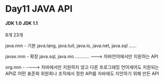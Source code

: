 # Day11  JAVA API

#### JDK 1.0    JDK 1.1

8개          23개

java.nnn    -  기본
             java.lang,     java.tuil,     java.io,     java.net,       java.sql ......

javax.nnn  -  확장
            java.sql, java.nio ...........
			---> 자바언어에서만 지원하는 API

org.nnn     -
			----> 자바에서만 지원하지 않고 다른 프로그래밍 언어세어도 지원되는 API로 어떤 표준화 위원회나 조직에서 정한 API를 자바에도 지언하기 위해 만든 API    

 

